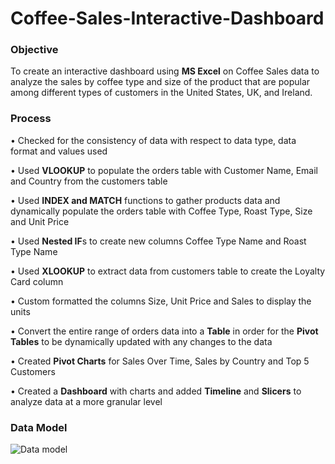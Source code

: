 # Coffee-Sales-Interactive-Dashboard

### Objective
To create an interactive dashboard using **MS Excel** on Coffee Sales data to analyze the sales by coffee type and size of the product that are popular among different types of customers in the United States, UK, and Ireland.

### Process
•	Checked for the consistency of data with respect to data type, data format and values used

•	Used **VLOOKUP** to populate the orders table with Customer Name, Email and Country from the customers table

•	Used **INDEX and MATCH** functions to gather products data and dynamically populate the orders table with Coffee Type, Roast Type, Size and Unit Price

•	Used **Nested IF**s to create new columns Coffee Type Name and Roast Type Name

•	Used **XLOOKUP** to extract data from customers table to create the Loyalty Card column

•	Custom formatted the columns Size, Unit Price and Sales to display the units

•	Convert the entire range of orders data into a **Table** in order for the **Pivot Tables** to be dynamically updated with any changes to the data

•	Created **Pivot Charts** for Sales Over Time, Sales by Country and Top 5 Customers

•	Created a **Dashboard** with charts and added **Timeline** and **Slicers** to analyze data at a more granular level


### Data Model
![Data model](https://github.com/user-attachments/assets/8af376a8-5752-42a5-80cd-c994e2765e7d)
